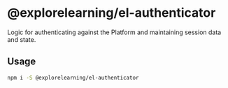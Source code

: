 # @explorelearning/el-authenticator

Logic for authenticating against the Platform and maintaining session data and state.

## Usage

```bash
npm i -S @explorelearning/el-authenticator
```
